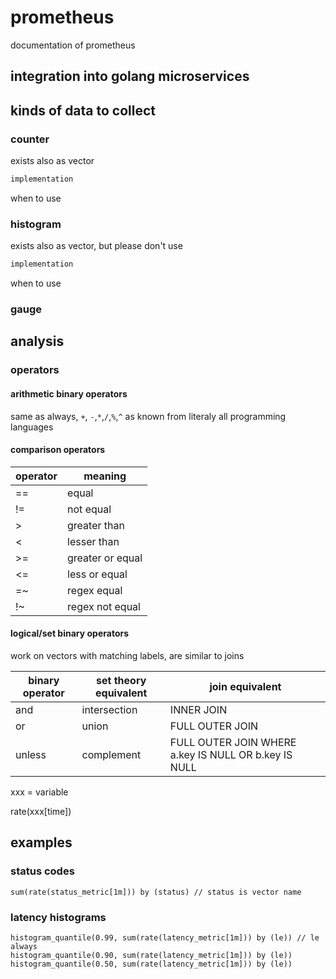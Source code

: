 # prometheus
documentation of prometheus

## integration into golang microservices



## kinds of data to collect

### counter

exists also as vector
```go
implementation
```
when to use

### histogram

exists also as vector, but please don't use
```go 
implementation
```

when to use

### gauge

## analysis

### operators

#### arithmetic binary operators

same as always, `+`, `-`,`*`,`/`,`%`,`^` as known from literaly all programming languages

#### comparison operators

operator | meaning
--- | ---
== | equal
!= | not equal
\> | greater than
\< | lesser than
\>= | greater or equal
\<= | less or equal
=~ | regex equal
!~ | regex not equal

#### logical/set binary operators

work on vectors with matching labels, are similar to joins

binary operator | set theory equivalent | join equivalent
--- | --- | ---
and | intersection | INNER JOIN
or | union | FULL OUTER JOIN
unless | complement | FULL OUTER JOIN WHERE a.key IS NULL OR b.key IS NULL

xxx = variable

rate(xxx[time])

## examples

### status codes
```
sum(rate(status_metric[1m])) by (status) // status is vector name
```
### latency histograms
```
histogram_quantile(0.99, sum(rate(latency_metric[1m])) by (le)) // le always
histogram_quantile(0.90, sum(rate(latency_metric[1m])) by (le))
histogram_quantile(0.50, sum(rate(latency_metric[1m])) by (le))
```
